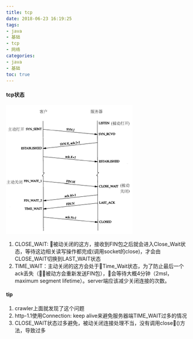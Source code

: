 ```yaml
---
title: tcp
date: 2018-06-23 16:19:25
tags:
- java
- 基础
- tcp
- 网络
categories:
- java
- 基础
toc: true
---
```


#### tcp状态
![tcp状态](/images/tcp状态.gif)
<!-- more -->
1. CLOSE_WAIT: 被动关闭的这方，接收到FIN包之后就会进入Close_Wait状态，等待这边相关读写操作都完成(调用socket的close)，才会由CLOSE_WAIT切换到LAST_WAIT状态  
2. TIME_WAIT：主动关闭的这方会处于Time_Wait状态，为了防止最后一个ack丢失（被动方会重新发送FIN包），会等待大概4分钟（2msl，maximum segment lifetime）。server端应该减少关闭连接的次数。

#### tip
1. crawler上面就发现了这个问题
2. http-1.1使用Connection: keep alive来避免服务器端TIME_WAIT过多的情况
3. CLOSE_WAIT状态过多避免，被动关闭连接处理不当，没有调用close()方法，导致过多